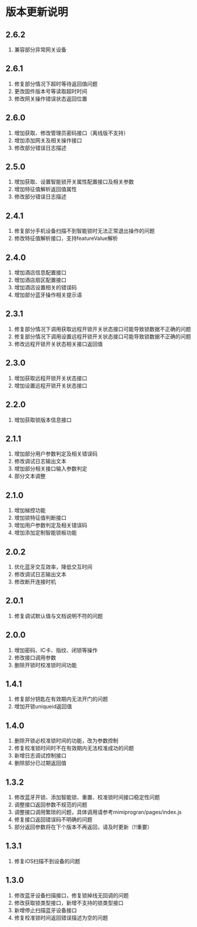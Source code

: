 # 版本更新说明 

## 2.6.2
  1. 兼容部分异常网关设备
  
## 2.6.1
  1. 修复部分情况下超时等待返回值问题
  2. 更改固件版本号等读取超时时间
  3. 修改网关操作错误状态返回位置

## 2.6.0
  1. 增加获取、修改管理员密码接口（离线版不支持）
  2. 增加添加网关及相关操作接口
  3. 修改部分错误日志描述

## 2.5.0
  1. 增加获取、设置智能锁开关属性配置接口及相关参数
  2. 增加特征值解析返回值属性
  3. 修改部分错误日志描述

## 2.4.1
  1. 修复部分手机设备扫描不到智能锁时无法正常退出操作的问题 
  2. 修改特征值解析接口，支持featureValue解析

## 2.4.0
  1. 增加酒店信息配置接口
  2. 增加酒店扇区配置接口
  3. 增加酒店设置相关的错误码
  4. 增加部分蓝牙操作相关提示语

## 2.3.1
  1. 修复部分情况下调用获取远程开锁开关状态接口可能导致锁数据不正确的问题
  2. 修复部分情况下调用设置远程开锁开关状态接口可能导致锁数据不正确的问题
  3. 修改远程开锁开关状态相关接口返回值 

## 2.3.0
  1. 增加获取远程开锁开关状态接口 
  2. 增加设置远程开锁开关状态接口 
  

## 2.2.0
  1. 增加获取锁版本信息接口

## 2.1.1 
  1. 增加部分用户参数判定及相关错误码
  2. 修改调试日志输出文本
  3. 增加部分相关接口输入参数判定
  4. 部分文本调整

## 2.1.0 
  1. 增加梯控功能
  2. 增加锁特征值判断接口
  3. 增加用户参数判定及相关错误码
  4. 增加添加定制智能锁板功能

## 2.0.2
  1. 优化蓝牙交互效率，降低交互时间
  2. 修改调试日志输出文本
  3. 修改断开连接时机

## 2.0.1
  1. 修复调试默认值与文档说明不符的问题

## 2.0.0
  1. 增加密码、IC卡、指纹、闭锁等操作
  2. 修改接口调用参数
  3. 删除开锁时校准锁时间功能

## 1.4.1
  1. 修复部分钥匙在有效期内无法开门的问题
  2. 增加开锁uniqueid返回值

## 1.4.0
  1. 删除开锁必校准锁时间的功能，改为参数控制
  2. 修复校准锁时间时不在有效期内无法校准成功的问题
  3. 新增日志调试控制接口
  4. 删除部分已过期返回值

## 1.3.2
  1. 修改蓝牙开锁、添加智能锁、重置、校准锁时间接口稳定性问题
  2. 调整接口返回参数不规范的问题
  3. 调整接口调用繁琐的问题，具体调用请参考mimiprogran/pages/index.js
  4. 修复接口返回错误码不明确的问题
  5. 部分返回参数将在下个版本不再返回，请及时更新（!!重要）

## 1.3.1
  1. 修复iOS扫描不到设备的问题

## 1.3.0
  1. 修改蓝牙设备扫描接口，修复锁掉线无回调的问题
  2. 修改获取锁类型接口，新增不支持的锁类型接口
  3. 新增停止扫描蓝牙设备接口
  4. 修复校准锁时间返回错误描述为空的问题